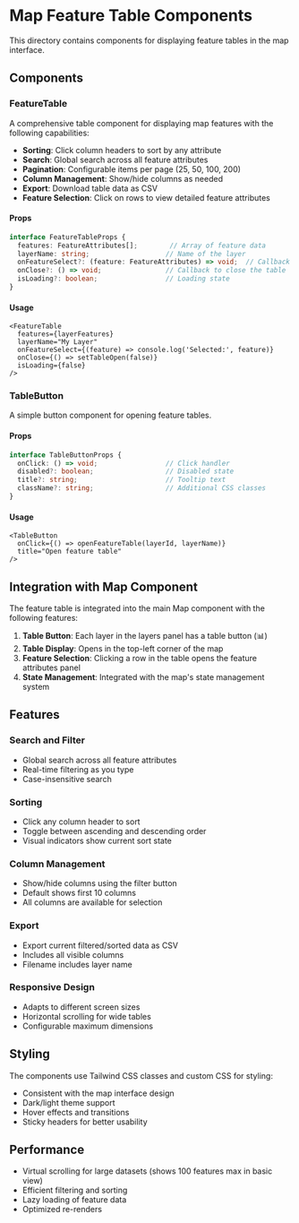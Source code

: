 # Map Feature Table Components

This directory contains components for displaying feature tables in the map interface.

## Components

### FeatureTable

A comprehensive table component for displaying map features with the following capabilities:

- **Sorting**: Click column headers to sort by any attribute
- **Search**: Global search across all feature attributes
- **Pagination**: Configurable items per page (25, 50, 100, 200)
- **Column Management**: Show/hide columns as needed
- **Export**: Download table data as CSV
- **Feature Selection**: Click on rows to view detailed feature attributes

#### Props

```typescript
interface FeatureTableProps {
  features: FeatureAttributes[];        // Array of feature data
  layerName: string;                   // Name of the layer
  onFeatureSelect?: (feature: FeatureAttributes) => void;  // Callback when feature is selected
  onClose?: () => void;                // Callback to close the table
  isLoading?: boolean;                 // Loading state
}
```

#### Usage

```tsx
<FeatureTable
  features={layerFeatures}
  layerName="My Layer"
  onFeatureSelect={(feature) => console.log('Selected:', feature)}
  onClose={() => setTableOpen(false)}
  isLoading={false}
/>
```

### TableButton

A simple button component for opening feature tables.

#### Props

```typescript
interface TableButtonProps {
  onClick: () => void;                 // Click handler
  disabled?: boolean;                  // Disabled state
  title?: string;                      // Tooltip text
  className?: string;                  // Additional CSS classes
}
```

#### Usage

```tsx
<TableButton
  onClick={() => openFeatureTable(layerId, layerName)}
  title="Open feature table"
/>
```

## Integration with Map Component

The feature table is integrated into the main Map component with the following features:

1. **Table Button**: Each layer in the layers panel has a table button (📊)
2. **Table Display**: Opens in the top-left corner of the map
3. **Feature Selection**: Clicking a row in the table opens the feature attributes panel
4. **State Management**: Integrated with the map's state management system

## Features

### Search and Filter
- Global search across all feature attributes
- Real-time filtering as you type
- Case-insensitive search

### Sorting
- Click any column header to sort
- Toggle between ascending and descending order
- Visual indicators show current sort state

### Column Management
- Show/hide columns using the filter button
- Default shows first 10 columns
- All columns are available for selection

### Export
- Export current filtered/sorted data as CSV
- Includes all visible columns
- Filename includes layer name

### Responsive Design
- Adapts to different screen sizes
- Horizontal scrolling for wide tables
- Configurable maximum dimensions

## Styling

The components use Tailwind CSS classes and custom CSS for styling:

- Consistent with the map interface design
- Dark/light theme support
- Hover effects and transitions
- Sticky headers for better usability

## Performance

- Virtual scrolling for large datasets (shows 100 features max in basic view)
- Efficient filtering and sorting
- Lazy loading of feature data
- Optimized re-renders 